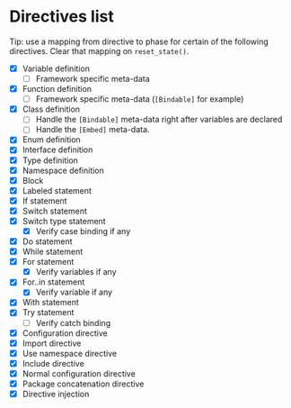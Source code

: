 # Directives list

Tip: use a mapping from directive to phase for certain of the following directives. Clear that mapping on `reset_state()`.

* [x] Variable definition
  * [ ] Framework specific meta-data
* [x] Function definition
  * [ ] Framework specific meta-data (`[Bindable]` for example)
* [x] Class definition
  * [ ] Handle the `[Bindable]` meta-data right after variables are declared
  * [ ] Handle the `[Embed]` meta-data.
* [x] Enum definition
* [x] Interface definition
* [x] Type definition
* [x] Namespace definition
* [x] Block
* [x] Labeled statement
* [x] If statement
* [x] Switch statement
* [x] Switch type statement
  * [x] Verify case binding if any
* [x] Do statement
* [x] While statement
* [x] For statement
  * [x] Verify variables if any
* [x] For..in statement
  * [x] Verify variable if any
* [x] With statement
* [x] Try statement
  * [ ] Verify catch binding
* [x] Configuration directive
* [x] Import directive
* [x] Use namespace directive
* [x] Include directive
* [x] Normal configuration directive
* [x] Package concatenation directive
* [x] Directive injection